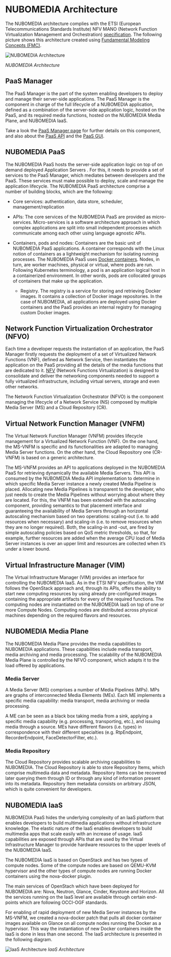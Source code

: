 # NUBOMEDIA Architecture

The NUBOMEDIA architecture complies with the ETSI (European Telecommunications
Standards Institute) NFV MANO (Network Function Virtualization Management and
Orchestration)
[specification](http://www.etsi.org/deliver/etsi_gs/NFVMAN/001_099/001/01.01.01_60/gs_nfv-man001v010101p.pdf).
The following picture shows this architecture created using [Fundamental
Modeling Concepts (FMC)](http://www.fmc-modeling.org/).

![NUBOMEDIA Architecture](../img/nubomedia-architecture.png)

*NUBOMEDIA Architecture*


## PaaS Manager

The PaaS Manager is the part of the system enabling developers to deploy and
manage their server-side applications. The PaaS Manager is the component in
charge of the full lifecycle of a NUBOMEDIA application, defined as a
combination of the server-side application logic, hosted on the PaaS, and its
required media functions, hosted on the NUBOMEDIA Media Plane, and NUBOMEDIA
IaaS.

Take a look the [PaaS Manager page](../paas/paas-introduction.md) for further
details on this component, and also about the [PaaS API](../paas/paas-api.md)
and the [PaaS GUI](../paas/paas-api.md).

## NUBOMEDIA PaaS

The NUBOMEDIA PaaS hosts the server-side application logic on top of on demand
deployed Application Servers . For this, it needs to provide a set of services
to the PaaS Manager, which mediates between developers and the PaaS. These
services must make possible to deploy, scale and manage the application
lifecycle. The NUBOMEDIA PaaS architecture comprise a number of building
blocks, which are the following:

- Core services: authentication, data store, scheduler, management/replication

- APIs: The core services of the NUBOMEDIA PaaS are provided as
  micro-services. Micro-services is a software architecture approach in which
  complex applications are split into small independent processes which
  communicate among each other using language agnostic APIs.

- Containers, pods and nodes: Containers are the basic unit of NUBOMEDIA PaaS
  applications. A container corresponds with the Linux notion of containers as
  a lightweight mechanism for isolating running processes. The NUBOMEDIA PaaS
  uses [Docker containers](http://www.docker.com). Nodes, in turn, are worker
  machines, physical or virtual, where pods are run. Following Kubernetes
  terminology, a pod is an application logical host in a containerized
  environment. In other words, pods are collocated groups of containers that
  make up the application.

  - Registry. The registry is a service for storing and retrieving Docker
  images. It contains a collection of Docker image repositories. In the case of
  NUBOMEDIA, all applications are deployed using Docker containers and the PaaS
  provides an internal registry for managing custom Docker images.


## Network Function Virtualization Orchestrator (NFVO)

Each time a developer requests the instantiation of an application, the PaaS
Manager firstly requests the deployment of a set of Virtualized Network
Functions (VNF), defined as Network Service, then instantiates the application
on the PaaS providing all the details of the media functions that are dedicated
to it. [NFV](https://portal.etsi.org/nfv/nfv_white_paper.pdf) (Network
Functions Virtualization) is designed to consolidate and deliver the networking
components needed to support a fully virtualized infrastructure, including
virtual servers, storage and even other networks.

The Network Function Virtualization Orchestrator (NFVO) is the component
managing the lifecycle of a Network Service (NS) composed by multiple Media
Server (MS) and a Cloud Repository (CR).

## Virtual Network Function Manager (VNFM)

The Virtual Network Function Manager (VNFM) provides lifecycle management for a
Virtualized Network Function (VNF). On the one hand, the MS-VNFM is specific
and its functionalities are adapted to managing Media Server functions. On the
other hand, the Cloud Repository one (CR-VNFM) is based on a generic
architecture.

The MS-VNFM provides an API to applications deployed in the NUBOMEDIA PaaS for
retrieving dynamically the available Media Servers. This API is consumed by the
NUBOMEDIA Media API implementation to determine in which specific Media Server
instance a newly created Media Pipeline is placed. Allocating new Media
Pipelines is transparent to the developer, who just needs to create the Media
Pipelines without worrying about where they are located. For this, the VNFM has
been extended with the autoscaling component, providing semantics to that
placement interface and guaranteeing the availability of Media Servers through
an horizontal autoscaling mechanism based on two operations: scaling-out (i.e.
to add resources when necessary) and scaling-in (i.e. to remove resources when
they are no longer required). Both, the scaling-in and -out, are fired by
simple autoscaling policies based on QoS metric thresholds, so that, for
example, further resources are added when the average CPU load of Media Server
instances is over an upper limit and resources are collected when it’s under a
lower bound.

## Virtual Infrastructure Manager (VIM)

The Virtual Infrastructure Manager (VIM) provides an interface for controlling
the NUBOMEDIA IaaS. As in the ETSI NFV specification, the VIM follows the
OpenStack approach and, through its APIs, offers the ability to start new
computing resources by using already pre-configured images containing the
appropriate artifacts for every of the required functions. The computing nodes
are instantiated on the NUBOMEDIA IaaS on top of one or more Compute Nodes.
Computing nodes are distributed across physical machines depending on the
required flavors and resources.

## NUBOMEDIA Media Plane

The NUBOMEDIA Media Plane provides the media capabilities to NUBOMEDIA
applications. These capabilities include media transport, media archiving and
media processing. The scalability of the NUBOMEDIA Media Plane is controlled by
the NFVO component, which adapts it to the load offered by applications.

### Media Server

A Media Server (MS) comprises a number of Media Pipelines (MPs). MPs are graphs
of interconnected Media Elements (MEs). Each ME implements a specific media
capability: media transport, media archiving or media processing.

A ME can be seen as a black box taking media from a sink, applying a specific
media capability (e.g. processing, transporting, etc.), and issuing media
through a source. MEs have different flavors (i.e. types) in correspondence
with their different specialties (e.g. RtpEndpoint, RecorderEndpoint,
FaceDetectorFilter, etc.).

### Media Repository

The Cloud Repository provides scalable archiving capabilities to NUBOMEDIA. The
Cloud Repository is able to store Repository Items, which comprise multimedia
data and metadata. Repository Items can be recovered later querying them
through ID or through any kind of information present into its metadata.
Repository Item metadata consists on arbitrary JSON, which is quite convenient
for developers.

## NUBOMEDIA IaaS

NUBOMEDIA PaaS hides the underlying complexity of an IaaS platform that enables
developers to build multimedia applications without infrastructure knowledge.
The elastic nature of the IaaS enables developers to build multimedia apps that
scale easily with an increase of usage. IaaS capabilities are exposed through
APIs that are used by the Virtual Infrastructure Manager to provide hardware
resources to the upper levels of the NUBOMEDIA IaaS.

The NUBOMEDIA IaaS is based on OpenStack and has two types of compute nodes.
Some of the compute nodes are based on QEMU-KVM hypervisor and the other types
of compute nodes are running Docker containers using the nova-docker plugin.

The main services of OpenStach which have been deployed for NUBOMEDIA are:
Nova, Neutron, Glance, Cinder, Keystone and Horizon. All the services running
on the IaaS level are available through certain end-points which are following
OCCI-OGF standards.

For enabling of rapid deployment of new Media Server instances by the MS-VNFM,
we created a nova-docker patch that pulls all docker container images available
on Glance on all compute nodes running the Docker as a hypervisor. This way the
instantiation of new Docker containers inside the IaaS is done in less than one
second. The IaaS architecture is presented in the following diagram.

![IaaS Architecture](../img/IaaS-architecture.png)
*IaaS Architecture*

